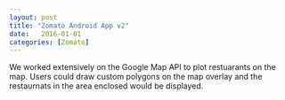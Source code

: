 ```yaml
---
layout: post
title: "Zomato Android App v2"
date:   2016-01-01
categories: [Zomato]
---
```


We worked extensively on the Google Map API to plot restuarants on the map. Users could draw custom polygons on the map overlay and the restaurnats in the area enclosed would be displayed. 
